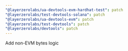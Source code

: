 ```yaml
---
"@layerzerolabs/ua-devtools-evm-hardhat-test": patch
"@layerzerolabs/test-devtools-solana": patch
"@layerzerolabs/ua-devtools-evm": patch
"@layerzerolabs/test-devtools": patch
"@layerzerolabs/devtools": patch
---
```


Add non-EVM bytes logic
